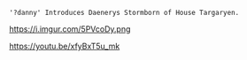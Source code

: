 `'?danny' Introduces Daenerys Stormborn of House Targaryen.`

https://i.imgur.com/5PVcoDy.png

https://youtu.be/xfyBxT5u_mk